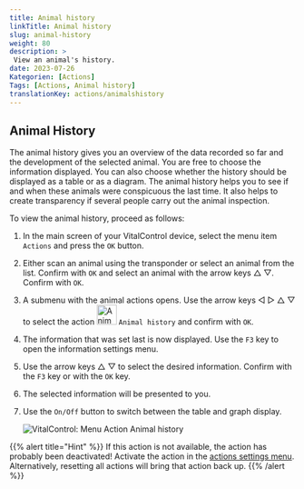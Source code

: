 ```yaml
---
title: Animal history
linkTitle: Animal history
slug: animal-history
weight: 80
description: >
 View an animal's history.
date: 2023-07-26
Kategorien: [Actions]
Tags: [Actions, Animal history]
translationKey: actions/animalshistory
---
```


## Animal History

The animal history gives you an overview of the data recorded so far and the development of the selected animal. You are free to choose the information displayed. You can also choose whether the history should be displayed as a table or as a diagram. The animal history helps you to see if and when these animals were conspicuous the last time. It also helps to create transparency if several people carry out the animal inspection.

To view the animal history, proceed as follows:

1. In the main screen of your VitalControl device, select the menu item `Actions` and press the `OK` button.

2. Either scan an animal using the transponder or select an animal from the list. Confirm with `OK` and select an animal with the arrow keys △ ▽. Confirm with `OK`.

3. A submenu with the animal actions opens. Use the arrow keys ◁ ▷ △ ▽ to select the action <img src="/icons/actions/history.svg" width="35" align="bottom" alt="Animal history" /> `Animal history` and confirm with `OK`.

4. The information that was set last is now displayed. Use the `F3` key to open the information settings menu.

5. Use the arrow keys △ ▽ to select the desired information. Confirm with the `F3` key or with the `OK` key.

6. The selected information will be presented to you.

7. Use the `On/Off` button to switch between the table and graph display.

    ![VitalControl: Menu Action Animal history](../images/animalhistory.png "Animal history")

{{% alert title="Hint" %}}
If this action is not available, the action has probably been deactivated! Activate the action in the [actions settings menu](../settings/). Alternatively, resetting all actions will bring that action back up.
{{% /alert %}}
